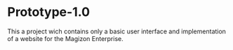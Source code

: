# Prototype-1.0
This a project wich contains only a basic user interface and implementation of a website for the Magizon Enterprise.
